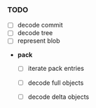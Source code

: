### TODO

* [ ] decode commit
* [ ] decode tree
* [ ] represent blob
* **pack**
   * [ ] iterate pack entries
   * [ ] decode full objects
   * [ ] decode delta objects

